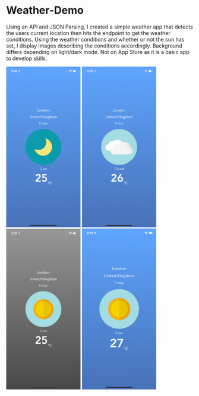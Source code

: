 # Weather-Demo

Using an API and JSON Parsing, I created a simple weather app that detects the users current location then hits the endpoint to get the weather conditions. 
Using the weather conditions and whether or not the sun has set, I display images describing the conditions accordingly. 
Background differs depending on light/dark mode. 
Not on App Store as it is a basic app to develop skills.

<img src="https://github.com/mousaalwaraki/Weather-Demo/blob/master/Screenshots/1.png" width="200"> <img src="https://github.com/mousaalwaraki/Weather-Demo/blob/master/Screenshots/2.png" width="200"> <img src="https://github.com/mousaalwaraki/Weather-Demo/blob/master/Screenshots/3.png" width="200"> <img src="https://github.com/mousaalwaraki/Weather-Demo/blob/master/Screenshots/4.png" width="200">

